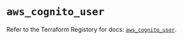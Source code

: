 # `aws_cognito_user`

Refer to the Terraform Registory for docs: [`aws_cognito_user`](https://registry.terraform.io/providers/hashicorp/aws/5.31.0/docs/resources/cognito_user).

